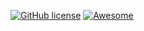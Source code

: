 [![GitHub license](https://img.shields.io/badge/license-Apache-green.svg)](http://git.kaido.ovh/Kido/Deskofus/raw/master/license) [![Awesome](https://cdn.rawgit.com/sindresorhus/awesome/d7305f38d29fed78fa85652e3a63e154dd8e8829/media/badge.svg)](https://github.com/sindresorhus/awesome)


